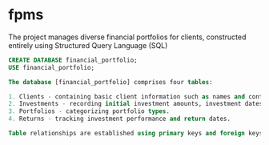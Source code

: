 # fpms
The project manages diverse financial portfolios for clients, constructed entirely using Structured Query Language (SQL)

```SQL
CREATE DATABASE financial_portfolio;
USE financial_portfolio;

The database [financial_portfolio] comprises four tables:

1. Clients - containing basic client information such as names and contact details.
2. Investments - recording initial investment amounts, investment dates, and types of investments (e.g., fund types).
3. Portfolios - categorizing portfolio types.
4. Returns - tracking investment performance and return dates.

Table relationships are established using primary keys and foreign keys in MySQL.
